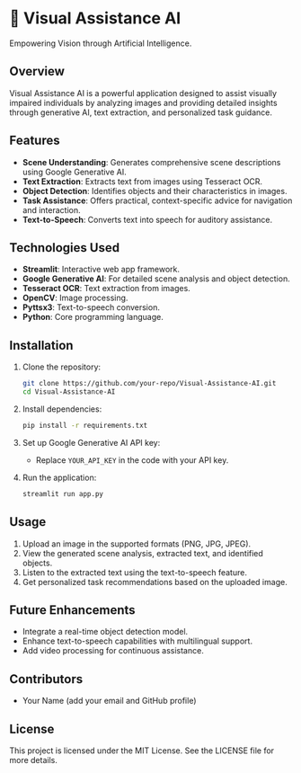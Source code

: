 
# 🌟 Visual Assistance AI

Empowering Vision through Artificial Intelligence.

## **Overview**
Visual Assistance AI is a powerful application designed to assist visually impaired individuals by analyzing images and providing detailed insights through generative AI, text extraction, and personalized task guidance.

## **Features**
- **Scene Understanding**: Generates comprehensive scene descriptions using Google Generative AI.
- **Text Extraction**: Extracts text from images using Tesseract OCR.
- **Object Detection**: Identifies objects and their characteristics in images.
- **Task Assistance**: Offers practical, context-specific advice for navigation and interaction.
- **Text-to-Speech**: Converts text into speech for auditory assistance.

## **Technologies Used**
- **Streamlit**: Interactive web app framework.
- **Google Generative AI**: For detailed scene analysis and object detection.
- **Tesseract OCR**: Text extraction from images.
- **OpenCV**: Image processing.
- **Pyttsx3**: Text-to-speech conversion.
- **Python**: Core programming language.

## **Installation**
1. Clone the repository:
   ```bash
   git clone https://github.com/your-repo/Visual-Assistance-AI.git
   cd Visual-Assistance-AI
   ```
2. Install dependencies:
   ```bash
   pip install -r requirements.txt
   ```
3. Set up Google Generative AI API key:
   - Replace `YOUR_API_KEY` in the code with your API key.

4. Run the application:
   ```bash
   streamlit run app.py
   ```

## **Usage**
1. Upload an image in the supported formats (PNG, JPG, JPEG).
2. View the generated scene analysis, extracted text, and identified objects.
3. Listen to the extracted text using the text-to-speech feature.
4. Get personalized task recommendations based on the uploaded image.

## **Future Enhancements**
- Integrate a real-time object detection model.
- Enhance text-to-speech capabilities with multilingual support.
- Add video processing for continuous assistance.

## **Contributors**
- Your Name (add your email and GitHub profile)

## **License**
This project is licensed under the MIT License. See the LICENSE file for more details.
